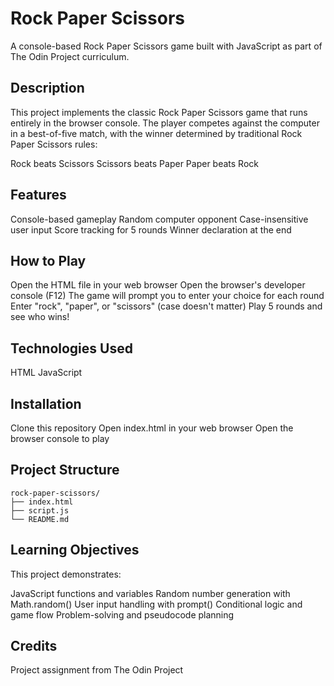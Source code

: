 # Rock Paper Scissors
A console-based Rock Paper Scissors game built with JavaScript as part of The Odin Project curriculum.

## Description

This project implements the classic Rock Paper Scissors game that runs entirely in the browser console. The player competes against the computer in a best-of-five match, with the winner determined by traditional Rock Paper Scissors rules:

Rock beats Scissors
Scissors beats Paper
Paper beats Rock

## Features

Console-based gameplay
Random computer opponent
Case-insensitive user input
Score tracking for 5 rounds
Winner declaration at the end

## How to Play

Open the HTML file in your web browser
Open the browser's developer console (F12)
The game will prompt you to enter your choice for each round
Enter "rock", "paper", or "scissors" (case doesn't matter)
Play 5 rounds and see who wins!

## Technologies Used

HTML
JavaScript

## Installation

Clone this repository
Open index.html in your web browser
Open the browser console to play

## Project Structure

```
rock-paper-scissors/
├── index.html
├── script.js
└── README.md
```

## Learning Objectives
This project demonstrates:

JavaScript functions and variables
Random number generation with Math.random()
User input handling with prompt()
Conditional logic and game flow
Problem-solving and pseudocode planning

## Credits
Project assignment from The Odin Project
